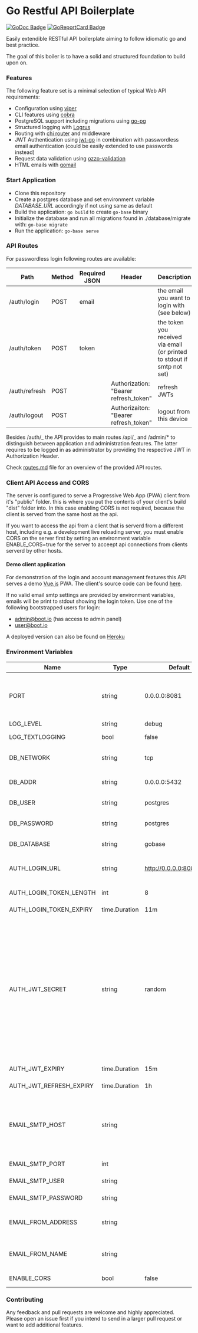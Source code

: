 # Go Restful API Boilerplate

[![GoDoc Badge]][godoc] [![GoReportCard Badge]][goreportcard]

Easily extendible RESTful API boilerplate aiming to follow idiomatic go and best practice.

The goal of this boiler is to have a solid and structured foundation to build upon on.

### Features

The following feature set is a minimal selection of typical Web API requirements:

- Configuration using [viper](https://github.com/spf13/viper)
- CLI features using [cobra](https://github.com/spf13/cobra)
- PostgreSQL support including migrations using [go-pg](https://github.com/go-pg/pg)
- Structured logging with [Logrus](https://github.com/sirupsen/logrus)
- Routing with [chi router](https://github.com/go-chi/chi) and middleware
- JWT Authentication using [jwt-go](https://github.com/dgrijalva/jwt-go) in combination with passwordless email authentication (could be easily extended to use passwords instead)
- Request data validation using [ozzo-validation](https://github.com/go-ozzo/ozzo-validation)
- HTML emails with [gomail](https://github.com/go-gomail/gomail)

### Start Application

- Clone this repository
- Create a postgres database and set environment variable _DATABASE_URL_ accordingly if not using same as default
- Build the application: `go build` to create `go-base` binary
- Initialize the database and run all migrations found in ./database/migrate with: `go-base migrate`
- Run the application: `go-base serve`

### API Routes

For passwordless login following routes are available:

| Path          | Method | Required JSON | Header                                | Description                                                             |
| ------------- | ------ | ------------- | ------------------------------------- | ----------------------------------------------------------------------- |
| /auth/login   | POST   | email         |                                       | the email you want to login with (see below)                            |
| /auth/token   | POST   | token         |                                       | the token you received via email (or printed to stdout if smtp not set) |
| /auth/refresh | POST   |               | Authorization: "Bearer refresh_token" | refresh JWTs                                                            |
| /auth/logout  | POST   |               | Authorizaiton: "Bearer refresh_token" | logout from this device                                                 |

Besides /auth/_ the API provides to main routes /api/_ and /admin/\* to distinguish between application and administration features. The latter requires to be logged in as administrator by providing the respective JWT in Authorization Header.

Check [routes.md](routes.md) file for an overview of the provided API routes.

### Client API Access and CORS

The server is configured to serve a Progressive Web App (PWA) client from it's "public" folder. this is where you put the contents of your client's build "dist" folder into. In this case enabling CORS is not required, because the client is served from the same host as the api.

If you want to access the api from a client that is serverd from a different host, including e.g. a development live reloading server, you must enable CORS on the server first by setting an environment variable ENABLE_CORS=true for the server to acceept api connections from clients serverd by other hosts.

#### Demo client application

For demonstration of the login and account management features this API serves a demo [Vue.js](https://vuejs.org) PWA. The client's source code can be found [here](https://gitlab.informatika.org/label-1-backend/base-vue).

If no valid email smtp settings are provided by environment variables, emails will be print to stdout showing the login token. Use one of the following bootstrapped users for login:

- admin@boot.io (has access to admin panel)
- user@boot.io

A deployed version can also be found on [Heroku](https://govue.herokuapp.com)

### Environment Variables

| Name                    | Type          | Default                   | Description                                                                                                                                                                                               |
| ----------------------- | ------------- | ------------------------- | --------------------------------------------------------------------------------------------------------------------------------------------------------------------------------------------------------- |
| PORT                    | string        | 0.0.0.0:8081              | http address (accepts also port number only for heroku compability)                                                                                                                                       |
| LOG_LEVEL               | string        | debug                     | log level                                                                                                                                                                                                 |
| LOG_TEXTLOGGING         | bool          | false                     | defaults to json logging                                                                                                                                                                                  |
| DB_NETWORK              | string        | tcp                       | database 'tcp' or 'unix' connection                                                                                                                                                                       |
| DB_ADDR                 | string        | 0.0.0.0:5432              | database tcp address or unix socket                                                                                                                                                                       |
| DB_USER                 | string        | postgres                  | database user name                                                                                                                                                                                        |
| DB_PASSWORD             | string        | postgres                  | database user password                                                                                                                                                                                    |
| DB_DATABASE             | string        | gobase                    | database shema name                                                                                                                                                                                       |
| AUTH_LOGIN_URL          | string        | http://0.0.0.0:8081/login | client login url as sent in login token email                                                                                                                                                             |
| AUTH_LOGIN_TOKEN_LENGTH | int           | 8                         | length of login token                                                                                                                                                                                     |
| AUTH_LOGIN_TOKEN_EXPIRY | time.Duration | 11m                       | login token expiry                                                                                                                                                                                        |
| AUTH_JWT_SECRET         | string        | random                    | jwt sign and verify key - value "random" creates random 32 char secret at startup (and automatically invalidates existing tokens on app restarts, so during dev you might want to set a fixed value here) |
| AUTH_JWT_EXPIRY         | time.Duration | 15m                       | jwt access token expiry                                                                                                                                                                                   |
| AUTH_JWT_REFRESH_EXPIRY | time.Duration | 1h                        | jwt refresh token expiry                                                                                                                                                                                  |
| EMAIL_SMTP_HOST         | string        |                           | email smtp host (if set and connection can't be established then app exits)                                                                                                                               |
| EMAIL_SMTP_PORT         | int           |                           | email smtp port                                                                                                                                                                                           |
| EMAIL_SMTP_USER         | string        |                           | email smtp username                                                                                                                                                                                       |
| EMAIL_SMTP_PASSWORD     | string        |                           | email smtp password                                                                                                                                                                                       |
| EMAIL_FROM_ADDRESS      | string        |                           | from address used in sending emails                                                                                                                                                                       |
| EMAIL_FROM_NAME         | string        |                           | from name used in sending emails                                                                                                                                                                          |
| ENABLE_CORS             | bool          | false                     | enable CORS requests                                                                                                                                                                                      |

### Contributing

Any feedback and pull requests are welcome and highly appreciated. Please open an issue first if you intend to send in a larger pull request or want to add additional features.

[godoc]: https://godoc.org/gitlab.informatika.org/label-1-backend/base
[godoc badge]: https://godoc.org/gitlab.informatika.org/label-1-backend/base?status.svg
[goreportcard]: https://goreportcard.com/report/gitlab.informatika.org/label-1-backend/base
[goreportcard badge]: https://goreportcard.com/badge/gitlab.informatika.org/label-1-backend/base
